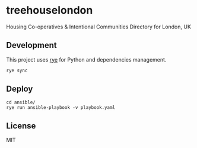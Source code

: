 # treehouselondon

Housing Co-operatives & Intentional Communities Directory for London, UK

## Development

This project uses [rye](https://github.com/astral-sh/rye) for Python and dependencies
management.

```sh
rye sync
```

## Deploy

```
cd ansible/
rye run ansible-playbook -v playbook.yaml
```

## License

MIT
